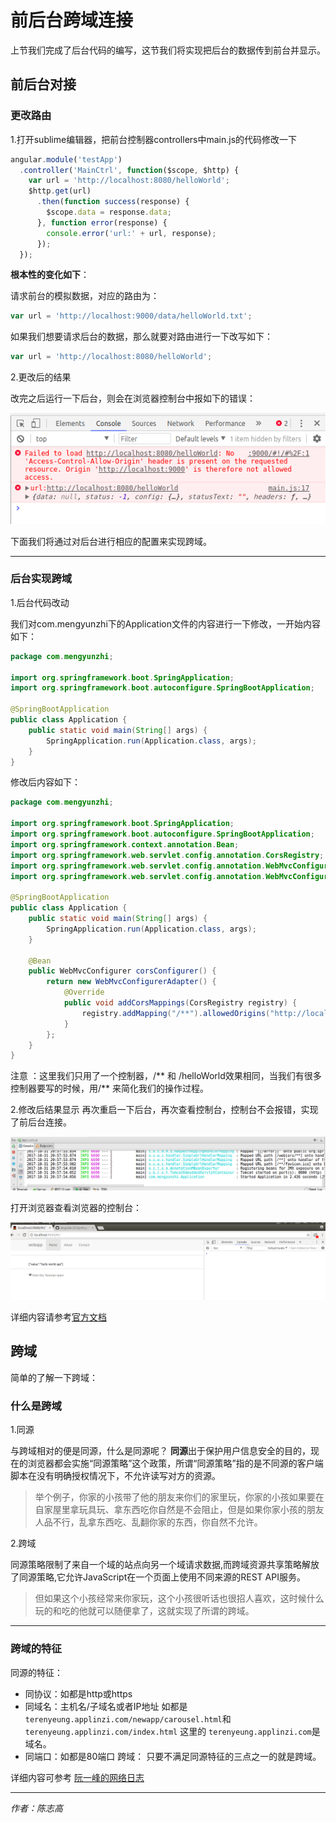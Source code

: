 # 前后台跨域连接
上节我们完成了后台代码的编写，这节我们将实现把后台的数据传到前台并显示。

## 前后台对接

### 更改路由

1.打开sublime编辑器，把前台控制器controllers中main.js的代码修改一下

``` js
angular.module('testApp')
  .controller('MainCtrl', function($scope, $http) {
    var url = 'http://localhost:8080/helloWorld';
    $http.get(url)
      .then(function success(response) {
        $scope.data = response.data;
      }, function error(response) {
        console.error('url:' + url, response);
      });
  });
```

**根本性的变化如下**：

请求前台的模拟数据，对应的路由为：

``` js
var url = 'http://localhost:9000/data/helloWorld.txt';
```

如果我们想要请求后台的数据，那么就要对路由进行一下改写如下：

```js
var url = 'http://localhost:8080/helloWorld';
```

2.更改后的结果

改完之后运行一下后台，则会在浏览器控制台中报如下的错误：

![](image/1.png)

下面我们将通过对后台进行相应的配置来实现跨域。

___

### 后台实现跨域

1.后台代码改动

我们对com.mengyunzhi下的Application文件的内容进行一下修改，一开始内容如下：

```java
package com.mengyunzhi;

import org.springframework.boot.SpringApplication;
import org.springframework.boot.autoconfigure.SpringBootApplication;

@SpringBootApplication
public class Application {
    public static void main(String[] args) {
        SpringApplication.run(Application.class, args);
    }
}
```

修改后内容如下：

```java
package com.mengyunzhi;

import org.springframework.boot.SpringApplication;
import org.springframework.boot.autoconfigure.SpringBootApplication;
import org.springframework.context.annotation.Bean;
import org.springframework.web.servlet.config.annotation.CorsRegistry;
import org.springframework.web.servlet.config.annotation.WebMvcConfigurer;
import org.springframework.web.servlet.config.annotation.WebMvcConfigurerAdapter;

@SpringBootApplication
public class Application {
    public static void main(String[] args) {
        SpringApplication.run(Application.class, args);
    }

    @Bean
    public WebMvcConfigurer corsConfigurer() {
        return new WebMvcConfigurerAdapter() {
            @Override
            public void addCorsMappings(CorsRegistry registry) {
                registry.addMapping("/**").allowedOrigins("http://localhost:9000");
            }
        };
    }
}
```

注意 ：这里我们只用了一个控制器，/** 和 /helloWorld效果相同，当我们有很多控制器要写的时候，用/** 来简化我们的操作过程。

2.修改后结果显示
再次重启一下后台，再次查看控制台，控制台不会报错，实现了前后台连接。

![](image/3.png)

打开浏览器查看浏览器的控制台：

![](image/2.png)

详细内容请参考[官方文档](http://spring.io/guides/gs/rest-service-cors/) 

## 跨域
简单的了解一下跨域：

### 什么是跨域

1.同源

与跨域相对的便是同源，什么是同源呢？
**同源**出于保护用户信息安全的目的，现在的浏览器都会实施“同源策略”这个政策，所谓“同源策略”指的是不同源的客户端脚本在没有明确授权情况下，不允许读写对方的资源。

>举个例子，你家的小孩带了他的朋友来你们的家里玩，你家的小孩如果要在自家屋里拿玩具玩、拿东西吃你自然是不会阻止，但是如果你家小孩的朋友人品不行，乱拿东西吃、乱翻你家的东西，你自然不允许。

2.跨域

同源策略限制了来自一个域的站点向另一个域请求数据,而跨域资源共享策略解放了同源策略,它允许JavaScript在一个页面上使用不同来源的REST API服务。


>但如果这个小孩经常来你家玩，这个小孩很听话也很招人喜欢，这时候什么玩的和吃的他就可以随便拿了，这就实现了所谓的跨域。

___
### 跨域的特征

同源的特征：
- 同协议：如都是http或https
- 同域名：主机名/子域名或者IP地址
如都是``` terenyeung.applinzi.com/newapp/carousel.html ```和```terenyeung.applinzi.com/index.html```
这里的 ```terenyeung.applinzi.com```是域名。
- 同端口：如都是80端口
跨域：
只要不满足同源特征的三点之一的就是跨域。

详细内容可参考
[阮一峰的网络日志](http://www.ruanyifeng.com/blog/2016/04/cors.html) 

___

*作者：陈志高*

